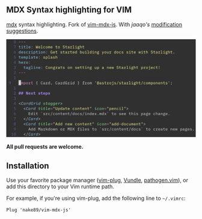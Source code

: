 ## MDX Syntax highlighting for VIM

[mdx][] syntax highlighting. Fork of [vim-mdx-js][]. With *jaaqo's* [modification suggestions][].

![Screenshot](image.png)

**All pull requests are welcome.**

## Installation

Use your favorite package manager
([vim-plug](https://github.com/junegunn/vim-plug),
[Vundle](https://github.com/VundleVim/Vundle.vim),
[pathogen.vim](https://github.com/tpope/vim-pathogen)),
or add this directory to your Vim runtime path.

For example, if you're using vim-plug, add the following line to `~/.vimrc`:

```
Plug 'nake89/vim-mdx-js'
```

[mdx]: https://github.com/mdx-js/mdx
[vim-jsx]: https://github.com/mxw/vim-jsx
[vim-mdx-js]: https://github.com/jxnblk/vim-mdx-js
[modification suggestions]: https://github.com/jxnblk/vim-mdx-js/issues/3#issuecomment-968229863
